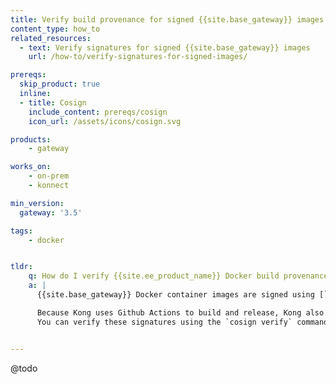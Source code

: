 ```yaml
---
title: Verify build provenance for signed {{site.base_gateway}} images
content_type: how_to
related_resources:
  - text: Verify signatures for signed {{site.base_gateway}} images
    url: /how-to/verify-signatures-for-signed-images/

prereqs:
  skip_product: true
  inline:
  - title: Cosign
    include_content: prereqs/cosign
    icon_url: /assets/icons/cosign.svg

products:
    - gateway

works_on:
    - on-prem
    - konnect

min_version:
  gateway: '3.5'

tags:
    - docker


tldr:
    q: How do I verify {{site.ee_product_name}} Docker build provenance?
    a: |
      {{site.base_gateway}} Docker container images are signed using [`cosign`](https://github.com/sigstore/cosign), with signatures published to the Docker Hub repository `kong/notary`.

      Because Kong uses Github Actions to build and release, Kong also uses Github’s OIDC identity to sign images.
      You can verify these signatures using the `cosign verify` command.


---
```


@todo